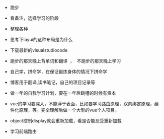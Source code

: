 
* 跑步
* 看备注，选择学习的阶段
* 整理各种
* 思考下layui的这种布局是为什么
* 下载最新的visualstudiocode


* 跑步的那天晚上背单词和翻译  ，  不跑步的那天晚上学习



* 自己学，拼命学，在保证锻炼身体的情况下拼命学


* 博客用于翻译,读书笔记，自己的项目记录等


* 做一年的自我学习计划，要在一年后跳槽的时候有资本


* vue的学习要深入，不能浮于表面，比如要学习路由原理，双向绑定原理，组件化原理，等。完全理解后做一个大型的vue个人项目。

* object控制display就会重新加载，看是否能忍受重新加载

* 学习前端路由

